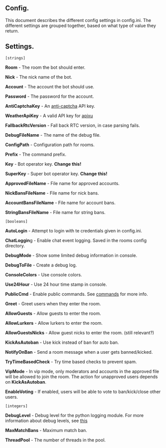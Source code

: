 ## Config.

This document describes the different config settings in config.ini. The different settings are grouped together, based on what type of value they return.

## Settings.

`[strings]`

**Room** - The room the bot should enter.

**Nick** - The nick name of the bot.

**Account** - The account the bot should use.

**Password** - The password for the account.

**AntiCaptchaKey** - An [anti-captcha](https://anti-captcha.com/) API key.

**WeatherApiKey** - A valid API key for [apixu](https://www.apixu.com/)

**FallbackRtcVersion** - Fall back RTC version, in case parsing fails.

**DebugFileName** - The name of the debug file.

**ConfigPath** - Configuration path for rooms.

**Prefix** - The command prefix.

**Key** - Bot operator key. **Change this!**

**SuperKey** - Super bot operator key. **Change this!**

**ApprovedFileName** - File name for approved accounts.

**NickBansFileName** - File name for nick bans.

**AccountBansFileName** - File name for account bans.

**StringBansFileName** - File name for string bans.


`[booleans]`

**AutoLogin** - Attempt to login with te credentials given in config.ini.

**ChatLoggin**g - Enable chat event logging. Saved in the rooms config directory.

**DebugMode** - Show some limited debug information in console.

**DebugToFile** - Create a debug log.

**ConsoleColors** - Use console colors.

**Use24Hour** - Use 24 hour time stamp in console.

**PublicCmd** - Enable public commands. See [commands](https://github.com/nortxort/nortbot/blob/master/COMMANDS.md) for more info.

**Greet** - Greet users when they enter the room.

**AllowGuests** - Allow guests to enter the room.

**AllowLurkers** - Allow lurkers to enter the room.

**AllowGuestsNicks** - Allow guest nicks to enter the room. (still relevant?)

**KickAsAutoban** - Use kick instead of ban for auto ban.

**NotifyOnBan** - Send a room message when a user gets banned/kicked.

**TryTimeBasedCheck** - Try time based checks to prevent spam.

**VipMode** - In vip mode, only moderators and accounts in the approved file will be allowed to join the room.  The action for unapproved users depends on **KickAsAutoban**.

**EnableVoting** - If enabled, users will be able to vote to ban/kick/close other users.


`[integers]`

**DebugLevel** - Debug level for the python logging module. For more information about debug levels, see [this](https://docs.python.org/2/library/logging.html#logging-levels)

**MaxMatchBans** - Maximum match ban.

**ThreadPool** - The number of threads in the pool.